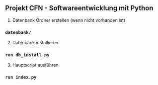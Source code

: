 ## Projekt CFN - Softwareentwicklung mit Python

1. Datenbank Ordner erstellen (wenn nicht vorhanden ist)

### `datenbank/`

2. Datenbank installieren

### `run db_install.py`


3. Hauptscript ausführen

### `run index.py`